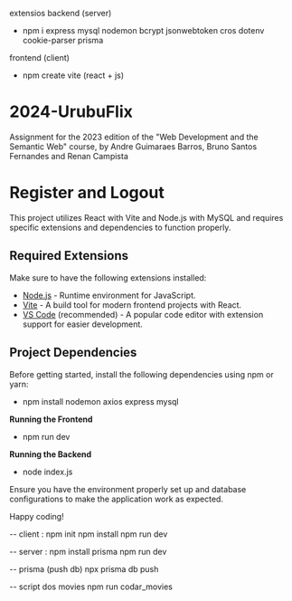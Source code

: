 extensios backend (server)
- npm i express mysql nodemon bcrypt jsonwebtoken cros dotenv cookie-parser prisma

frontend (client)
- npm create vite (react + js)

# 2024-UrubuFlix
Assignment for the 2023 edition of the "Web Development and the Semantic Web" course, by Andre Guimaraes Barros, Bruno Santos Fernandes and Renan Campista


# Register and Logout

This project utilizes React with Vite and Node.js with MySQL and requires specific extensions and dependencies to function properly.

## Required Extensions

Make sure to have the following extensions installed:

- [Node.js](https://nodejs.org/) - Runtime environment for JavaScript.
- [Vite](https://vitejs.dev/) - A build tool for modern frontend projects with React.
- [VS Code](https://code.visualstudio.com/) (recommended) - A popular code editor with extension support for easier development.

## Project Dependencies

Before getting started, install the following dependencies using npm or yarn:
- npm install nodemon axios express mysql


**Running the Frontend**
- npm run dev

**Running the Backend**
- node index.js

Ensure you have the environment properly set up and database configurations to make the application work as expected.

Happy coding!


-- client : 
npm init
npm install
npm run dev

-- server : 
npm install prisma
npm run dev

-- prisma (push db)
npx prisma db push

-- script dos movies 
npm run codar_movies
